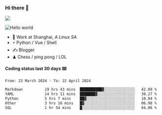 ### Hi there 👋
![](https://komarev.com/ghpvc/?username=Xuhandsome)


<img src="https://github-readme-stats.vercel.app/api?username=XuHandsome&show_icons=true&theme=merko" alt="Hello world">

<br/>

- 🍻  Work at Shanghai, _A Linux SA_
- ⚡  Python / Vue / Shell
- ✍️  Blogger
- ♟  Chess / ping pong / LOL

#### Coding status last 30 days ⌨️

<!--START_SECTION:waka-->

```txt
From: 23 March 2024 - To: 22 April 2024

Markdown          19 hrs 43 mins  ██████████▓░░░░░░░░░░░░░░   42.09 %
YAML              14 hrs 11 mins  ███████▓░░░░░░░░░░░░░░░░░   30.27 %
Python            5 hrs 7 mins    ██▓░░░░░░░░░░░░░░░░░░░░░░   10.94 %
Other             3 hrs 16 mins   █▓░░░░░░░░░░░░░░░░░░░░░░░   06.98 %
SQL               1 hr 54 mins    █░░░░░░░░░░░░░░░░░░░░░░░░   04.06 %
```

<!--END_SECTION:waka-->
